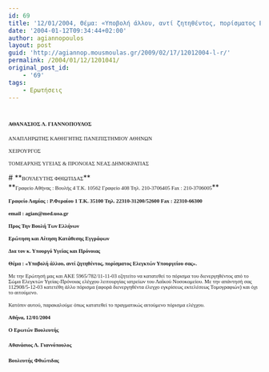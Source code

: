 ```yaml
---
id: 69
title: '12/01/2004, Θέμα: «Υποβολή άλλου, αντί ζητηθέντος, πορίσματος Ελεγκτών Υπουργείου σας».'
date: '2004-01-12T09:34:44+02:00'
author: agiannopoulos
layout: post
guid: 'http://agiannop.mousmoulas.gr/2009/02/17/12012004-l-r/'
permalink: /2004/01/12/1201041/
original_post_id:
    - '69'
tags:
    - Ερωτήσεις
---
```


# **<span style="font-size:8pt;font-family:Tahoma;">ΑΘΑΝΑΣΙΟΣ Λ. ΓΙΑΝΝΟΠΟΥΛΟΣ<span> </span><span> </span></span>**

<span style="font-size:8pt;font-family:Tahoma;">ΑΝΑΠΛΗΡΩΤΗΣ ΚΑΘΗΓΗΤΗΣ ΠΑΝΕΠΙΣΤΗΜΙΟΥ ΑΘΗΝΩΝ</span>

<span style="font-size:8pt;font-family:Tahoma;">ΧΕΙΡΟΥΡΓΟΣ</span>

<span style="font-size:8pt;font-family:Tahoma;">ΤΟΜΕΑΡΧΗΣ ΥΓΕΙΑΣ &amp; ΠΡΟΝΟΙΑΣ ΝΕΑΣ ΔΗΜΟΚΡΑΤΙΑΣ</span>

<div style="padding:0 0 1pt;border:medium medium 1pt none none solid -moz-use-text-color -moz-use-text-color windowtext;"># **<span style="font-size:8pt;font-family:Tahoma;">ΒΟΥΛΕΥΤΗΣ ΦΘΙΩΤΙΔΑΣ</span>**

</div>**<span style="font-size:8pt;font-family:Tahoma;">Γραφείο Αθήνας : Βουλής 4 Τ.Κ. 10562 Γραφείο 408 Τηλ. 210-3706405 Fax : 210-3706005</span>**

**<span style="font-size:8pt;font-family:Tahoma;">Γραφείο Λαμίας : Ρ.Φεραίου 1 Τ.Κ. 35100 Τηλ. 22310-31200/52600 </span><span style="font-size:8pt;font-family:Tahoma;">Fax</span><span style="font-size:8pt;font-family:Tahoma;"> : 22310-66300</span>**

**<span style="font-size:8pt;font-family:Tahoma;">email</span><span style="font-size:8pt;font-family:Tahoma;"> : </span><span style="font-size:8pt;font-family:Tahoma;">agian</span><span style="font-size:8pt;font-family:Tahoma;">@</span><span style="font-size:8pt;font-family:Tahoma;">med</span><span style="font-size:8pt;font-family:Tahoma;">.</span><span style="font-size:8pt;font-family:Tahoma;">uoa</span><span style="font-size:8pt;font-family:Tahoma;">.</span><span style="font-size:8pt;font-family:Tahoma;">gr</span><span style="font-size:8pt;font-family:Tahoma;"> </span><span style="font-size:8pt;font-family:Tahoma;"></span>**

**<span style="font-size:8pt;font-family:Tahoma;"> </span>**

**<span style="font-size:8pt;font-family:Tahoma;"> </span>**

**<span style="font-size:8pt;font-family:Tahoma;">Προς Την Βουλή Των Ελλήνων</span>**

**<span style="font-size:8pt;font-family:Tahoma;">Ερώτηση και Αίτηση Κατάθεσης Εγγράφων</span>**

**<span style="font-size:8pt;font-family:Tahoma;">Δια τον κ. Υπουργό Υγείας και Πρόνοιας </span>**

**<span style="font-size:8pt;font-family:Tahoma;"> </span>**

**<span style="font-size:8pt;font-family:Tahoma;">Θέμα : «Υποβολή άλλου, αντί ζητηθέντος, πορίσματος Ελεγκτών Υπουργείου σας».</span>**<span style="font-size:8pt;font-family:Tahoma;"></span>

<span style="font-size:8pt;font-family:Tahoma;">Με την Ερώτησή μας και ΑΚΕ 5965/782/11-11-03 εζητείτο να κατατεθεί το πόρισμα του διενεργηθέντος από το Σώμα Ελεγκτών Υγείας-Πρόνοιας ελέγχου λειτουργίας ιατρείων του Λαϊκού Νοσοκομείου. Με την απάντησή σας 112908/5-12-03 κατετέθη άλλο πόρισμα (αφορά διενεργηθέντα έλεγχο εγκρίσεως εκτελέσεως Τομογραφιών) και όχι το αιτούμενο. <span> </span></span><span style="font-size:8pt;font-family:Tahoma;"></span>

<span style="font-size:8pt;font-family:Tahoma;">Κατόπιν αυτού, παρακαλούμε όπως κατατεθεί το πραγματικώς αιτούμενο πόρισμα ελέγχου.</span>

**<span style="font-size:8pt;font-family:Tahoma;"> </span>**

**<span style="font-size:8pt;font-family:Tahoma;"> </span>**

**<span style="font-size:8pt;font-family:Tahoma;"> </span>**

**<span style="font-size:8pt;font-family:Tahoma;">A</span><span style="font-size:8pt;font-family:Tahoma;">θήνα, </span><span style="font-size:8pt;font-family:Tahoma;">12</span><span style="font-size:8pt;font-family:Tahoma;">/01/2004</span><span style="font-size:8pt;font-family:Tahoma;"></span>**

**<span style="font-size:8pt;font-family:Tahoma;">Ο Ερωτών Βουλευτής</span>**

#### <span style="font-size:8pt;font-family:Tahoma;"> </span><span style="font-size:8pt;font-family:Tahoma;">Αθανάσιος Λ. Γιαννόπουλος</span>**<span style="font-size:8pt;font-family:Tahoma;"></span>**

#### **<span style="font-size:8pt;font-family:Tahoma;">Βουλευτής Φθιώτιδας</span>**